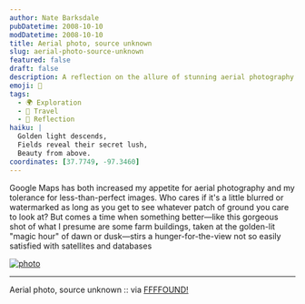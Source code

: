 ```yaml
---
author: Nate Barksdale
pubDatetime: 2008-10-10
modDatetime: 2008-10-10
title: Aerial photo, source unknown
slug: aerial-photo-source-unknown
featured: false
draft: false
description: A reflection on the allure of stunning aerial photography that transcends ordinary satellite views.
emoji: 🌅
tags:
  - 🌍 Exploration
  - 📍 Travel
  - 🌅 Reflection
haiku: |
  Golden light descends,  
  Fields reveal their secret lush,  
  Beauty from above.
coordinates: [37.7749, -97.3460]
---
```


Google Maps has both increased my appetite for aerial photography and my tolerance for less-than-perfect images. Who cares if it's a little blurred or watermarked as long as you get to see whatever patch of ground you care to look at? But comes a time when something better—like this gorgeous shot of what I presume are some farm buildings, taken at the golden-lit "magic hour" of dawn or dusk—stirs a hunger-for-the-view not so easily satisfied with satellites and databases

[![photo](http://culture-making.com/media/201531.1220187814.jpg)](http://static.supertopic.de/upload/vernissage/201531.1220187814.jpg)

---

Aerial photo, source unknown :: via [FFFFOUND!](http://web.archive.org/web/20170507204318/http://ffffound.com/image/d6271d2e207c0e94496e636eef0bde3080c11207)
